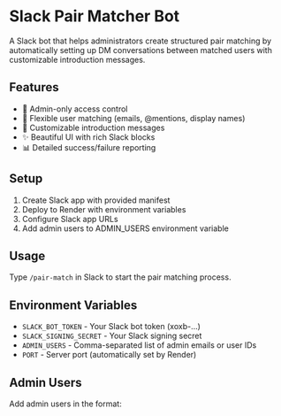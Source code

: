 # Slack Pair Matcher Bot

A Slack bot that helps administrators create structured pair matching by automatically setting up DM conversations between matched users with customizable introduction messages.

## Features

- 🎯 Admin-only access control
- 👥 Flexible user matching (emails, @mentions, display names)
- 💬 Customizable introduction messages
- ✨ Beautiful UI with rich Slack blocks
- 📊 Detailed success/failure reporting

## Setup

1. Create Slack app with provided manifest
2. Deploy to Render with environment variables
3. Configure Slack app URLs
4. Add admin users to ADMIN_USERS environment variable

## Usage

Type `/pair-match` in Slack to start the pair matching process.

## Environment Variables

- `SLACK_BOT_TOKEN` - Your Slack bot token (xoxb-...)
- `SLACK_SIGNING_SECRET` - Your Slack signing secret
- `ADMIN_USERS` - Comma-separated list of admin emails or user IDs
- `PORT` - Server port (automatically set by Render)

## Admin Users

Add admin users in the format:
